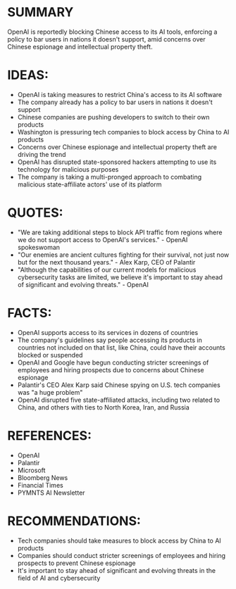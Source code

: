 # SUMMARY
OpenAI is reportedly blocking Chinese access to its AI tools, enforcing a policy to bar users in nations it doesn't support, amid concerns over Chinese espionage and intellectual property theft.

# IDEAS:
* OpenAI is taking measures to restrict China's access to its AI software
* The company already has a policy to bar users in nations it doesn't support
* Chinese companies are pushing developers to switch to their own products
* Washington is pressuring tech companies to block access by China to AI products
* Concerns over Chinese espionage and intellectual property theft are driving the trend
* OpenAI has disrupted state-sponsored hackers attempting to use its technology for malicious purposes
* The company is taking a multi-pronged approach to combating malicious state-affiliate actors' use of its platform

# QUOTES:
* "We are taking additional steps to block API traffic from regions where we do not support access to OpenAI's services." - OpenAI spokeswoman
* "Our enemies are ancient cultures fighting for their survival, not just now but for the next thousand years." - Alex Karp, CEO of Palantir
* "Although the capabilities of our current models for malicious cybersecurity tasks are limited, we believe it's important to stay ahead of significant and evolving threats." - OpenAI

# FACTS:
* OpenAI supports access to its services in dozens of countries
* The company's guidelines say people accessing its products in countries not included on that list, like China, could have their accounts blocked or suspended
* OpenAI and Google have begun conducting stricter screenings of employees and hiring prospects due to concerns about Chinese espionage
* Palantir's CEO Alex Karp said Chinese spying on U.S. tech companies was "a huge problem"
* OpenAI disrupted five state-affiliated attacks, including two related to China, and others with ties to North Korea, Iran, and Russia

# REFERENCES:
* OpenAI
* Palantir
* Microsoft
* Bloomberg News
* Financial Times
* PYMNTS AI Newsletter

# RECOMMENDATIONS:
* Tech companies should take measures to block access by China to AI products
* Companies should conduct stricter screenings of employees and hiring prospects to prevent Chinese espionage
* It's important to stay ahead of significant and evolving threats in the field of AI and cybersecurity
